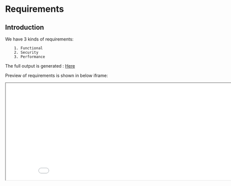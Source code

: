 # Requirements 

## Introduction

We have 3 kinds of requirements:

        1. Functional
        2. Security
        3. Performance

The full output is generated : <a href=output/html/index.html target=_blank>Here</a>

Preview of requirements is shown in below iframe:

<iframe width="900" height="315" src="output/html/index.html"></iframe><br/><br/>
